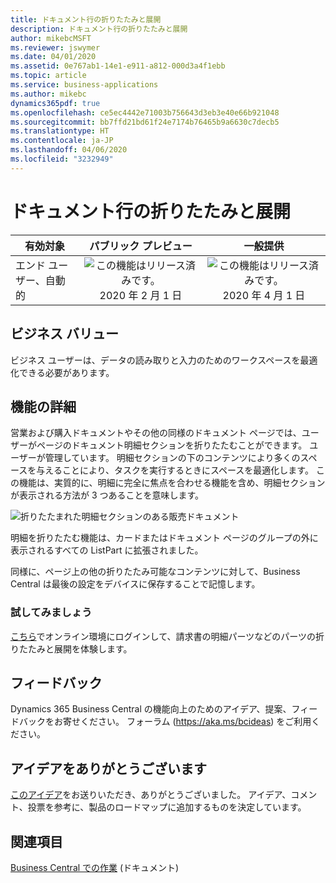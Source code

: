 ```yaml
---
title: ドキュメント行の折りたたみと展開
description: ドキュメント行の折りたたみと展開
author: mikebcMSFT
ms.reviewer: jswymer
ms.date: 04/01/2020
ms.assetid: 0e767ab1-14e1-e911-a812-000d3a4f1ebb
ms.topic: article
ms.service: business-applications
ms.author: mikebc
dynamics365pdf: true
ms.openlocfilehash: ce5ec4442e71003b756643d3eb3e40e66b921048
ms.sourcegitcommit: bb7ffd21bd61f24e7174b76465b9a6630c7decb5
ms.translationtype: HT
ms.contentlocale: ja-JP
ms.lasthandoff: 04/06/2020
ms.locfileid: "3232949"
---
```

# <a name="collapse-and-expand-document-lines"></a>ドキュメント行の折りたたみと展開


| 有効対象    |  パブリック プレビュー | 一般提供 | 
| ---------- | :----------: |:----------: |
|エンド ユーザー、自動的|![この機能はリリース済みです。](/dynamics365-release-plan/media/green-checkmark.png "この機能はリリース済みです。") 2020 年 2 月 1 日| ![この機能はリリース済みです。](/dynamics365-release-plan/media/green-checkmark.png "この機能はリリース済みです。") 2020 年 4 月 1 日|


## <a name="business-value"></a>ビジネス バリュー
<!-- bv start -->
ビジネス ユーザーは、データの読み取りと入力のためのワークスペースを最適化できる必要があります。
<!-- bv end -->



## <a name="feature-details"></a>機能の詳細
<!--feature detail start -->
営業および購入ドキュメントやその他の同様のドキュメント ページでは、ユーザーがページのドキュメント明細セクションを折りたたむことができます。 ユーザーが管理しています。 明細セクションの下のコンテンツにより多くのスペースを与えることにより、タスクを実行するときにスペースを最適化します。 この機能は、実質的に、明細に完全に焦点を合わせる機能を含め、明細セクションが表示される方法が 3 つあることを意味します。 

![折りたたまれた明細セクションのある販売ドキュメント](media/collapsed-lines-on-invoice.png "折りたたまれた明細セクションのある販売ドキュメント")

明細を折りたたむ機能は、カードまたはドキュメント ページのグループの外に表示されるすべての ListPart に拡張されました。   

同様に、ページ上の他の折りたたみ可能なコンテンツに対して、Business Central は最後の設定をデバイスに保存することで記憶します。

### <a name="try-it-now"></a>試してみましょう
[こちら](https://businesscentral.dynamics.com/?page=43)でオンライン環境にログインして、請求書の明細パーツなどのパーツの折りたたみと展開を体験します。  
<!--feature detail end -->






## <a name="tell-us-what-you-think"></a>フィードバック
Dynamics 365 Business Central の機能向上のためのアイデア、提案、フィードバックをお寄せください。 フォーラム (https://aka.ms/bcideas) をご利用ください。



## <a name="thank-you-for-your-idea"></a>アイデアをありがとうございます
[このアイデア](https://experience.dynamics.com/ideas/idea/?ideaid=d8474ae2-e16b-e911-b047-0003ff688f46)をお送りいただき、ありがとうございました。 アイデア、コメント、投票を参考に、製品のロードマップに追加するものを決定しています。

## <a name="see-also"></a>関連項目


<!--docs start-->
[Business Central での作業](https://docs.microsoft.com/dynamics365/business-central/ui-work-product) (ドキュメント)
<!--docs end-->

